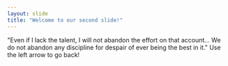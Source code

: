 ```yaml
---
layout: slide
title: "Welcome to our second slide!"
---
```

"Even if I lack the talent, I will not abandon the effort on that account... We do not abandon any discipline for despair of ever being the best in it."
Use the left arrow to go back!
